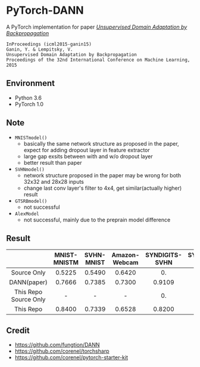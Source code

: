 # PyTorch-DANN

A PyTorch implementation for paper *[Unsupervised Domain Adaptation by Backpropagation](http://sites.skoltech.ru/compvision/projects/grl/)*

    InProceedings (icml2015-ganin15)
    Ganin, Y. & Lempitsky, V.
    Unsupervised Domain Adaptation by Backpropagation
    Proceedings of the 32nd International Conference on Machine Learning, 2015

## Environment

- Python 3.6
- PyTorch 1.0

## Note

- `MNISTmodel()`
    - basically the same network structure as proposed in the paper, expect for adding dropout layer in feature extractor
    - large gap exsits between with and w/o dropout layer
    - better result than paper
- `SVHNmodel()`
    - network structure proposed in the paper may be wrong for both 32x32 and 28x28 inputs
    - change last conv layer's filter to 4x4, get similar(actually higher) result
- `GTSRBmodel()`
    - not successful
- `AlexModel`
    - not successful, mainly due to the preprain model difference

## Result

|                      | MNIST-MNISTM   | SVHN-MNIST | Amazon-Webcam | SYNDIGITS-SVHN | SYNSIGNS-GTSRB |
| :------------------: | :------------: | :--------: | :-----------: |:-------------: |:-------------: |
| Source Only          |   0.5225       |  0.5490    |  0.6420       | 0.             | 0.             |
| DANN(paper)          |   0.7666       |  0.7385    |  0.7300       | 0.9109         | 0.7900         |
| This Repo Source Only|   -            |  -         |  -            | 0.             | 0.7650         |
| This Repo            |   0.8400       |  0.7339    |  0.6528       | 0.8200         | 0.6200         |

## Credit

- <https://github.com/fungtion/DANN>
- <https://github.com/corenel/torchsharp>
- <https://github.com/corenel/pytorch-starter-kit>